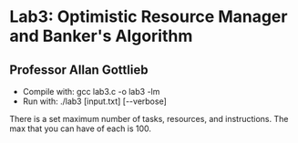 # Lab3: Optimistic Resource Manager and Banker's Algorithm
## Professor Allan Gottlieb

* Compile with: gcc lab3.c -o lab3 -lm
* Run with: ./lab3 [input.txt] [--verbose]

There is a set maximum number of tasks, resources, and instructions. The max that you can have of each is 100.
